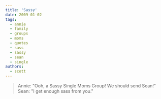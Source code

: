 ```yaml
---
title: 'Sassy'
date: 2009-01-02
tags:
  - annie
  - family
  - groups
  - moms
  - quotes
  - sass
  - sassy
  - sean
  - single
authors:
  - scott
---
```


> Annie: "Ooh, a Sassy Single Moms Group! We should send Sean!" Sean: "I get enough sass from you."
